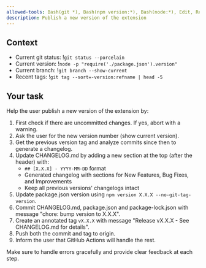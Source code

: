 ```yaml
---
allowed-tools: Bash(git *), Bash(npm version:*), Bash(node:*), Edit, Read, Write
description: Publish a new version of the extension
---
```


## Context

- Current git status: !`git status --porcelain`
- Current version: !`node -p "require('./package.json').version"`
- Current branch: !`git branch --show-current`
- Recent tags: !`git tag --sort=-version:refname | head -5`

## Your task

Help the user publish a new version of the extension by:

1. First check if there are uncommitted changes. If yes, abort with a warning.
2. Ask the user for the new version number (show current version).
3. Get the previous version tag and analyze commits since then to generate a changelog.
4. Update CHANGELOG.md by adding a new section at the top (after the header) with:
   - `## [X.X.X] - YYYY-MM-DD` format
   - Generated changelog with sections for New Features, Bug Fixes, and Improvements
   - Keep all previous versions' changelogs intact
5. Update package.json version using `npm version X.X.X --no-git-tag-version`.
6. Commit CHANGELOG.md, package.json and package-lock.json with message "chore: bump version to X.X.X".
7. Create an annotated tag `vX.X.X` with message "Release vX.X.X - See CHANGELOG.md for details".
8. Push both the commit and tag to origin.
9. Inform the user that GitHub Actions will handle the rest.

Make sure to handle errors gracefully and provide clear feedback at each step.